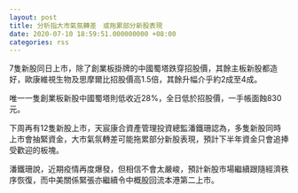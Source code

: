 ```yaml
---
layout: post
title: 分析指大市氣氛轉差　或拖累部分新股表現
date: 2020-07-10 18:59:51.000000000 +08:00
categories: rss
---
```


7隻新股同日上市，除了創業板掛牌的中國蜀塔跌穿招股價，其餘主板新股都造好，歐康維視生物及思摩爾比招股價高1.5倍，其餘升幅介乎約2成至4成。

唯一一隻創業板新股中國蜀塔則低收近28%，全日低於招股價，一手帳面蝕830元。

下周再有12隻新股上市，天宸康合資產管理投資總監潘鐵珊認為，多隻新股同時上市會抽緊資金，大市氣氛轉差可能拖累部分新股表現，預計下半年資金只會追捧受歡迎的板塊。

潘鐵珊說，近期疫情再度爆發，但相信不會太嚴峻，預計新股市場繼續跟隨經濟秩序恢復，而中美關係緊張亦繼續令中概股回流本港第二上市。
